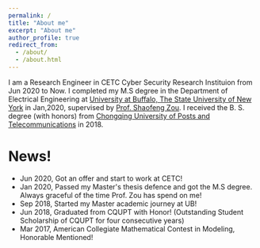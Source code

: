 ```yaml
---
permalink: /
title: "About me"
excerpt: "About me"
author_profile: true
redirect_from: 
  - /about/
  - /about.html
---
```

I am a Research Engineer in CETC Cyber Security Research Instituion from Jun 2020 to Now. I completed my M.S degree in the Department of Electrical Engineering at [University at Buffalo, The State University of New York](https://www.buffalo.edu) in Jan,2020, supervised by [Prof. Shaofeng Zou](https://sites.google.com/view/szou/home). I received the B. S. degree (with honors) from [Chongqing University of Posts and Telecommunications](http://www.cqupt.edu.cn) in 2018.


<!-- This is the front page of a website that is powered by the [academicpages template](https://github.com/academicpages/academicpages.github.io) and hosted on GitHub pages. [GitHub pages](https://pages.github.com) is a free service in which websites are built and hosted from code and data stored in a GitHub repository, automatically updating when a new commit is made to the respository. This template was forked from the [Minimal Mistakes Jekyll Theme](https://mmistakes.github.io/minimal-mistakes/) created by Michael Rose, and then extended to support the kinds of content that academics have: publications, talks, teaching, a portfolio, blog posts, and a dynamically-generated CV. You can fork [this repository](https://github.com/academicpages/academicpages.github.io) right now, modify the configuration and markdown files, add your own PDFs and other content, and have your own site for free, with no ads! An older version of this template powers my own personal website at [stuartgeiger.com](http://stuartgeiger.com), which uses [this Github repository](https://github.com/staeiou/staeiou.github.io). -->

News!
======
* Jun 2020, Got an offer and start to work at CETC!
* Jan 2020, Passed my Master's thesis defence and got the M.S degree. Always graceful of the time Prof. Zou has spend on me!
* Sep 2018, Started my Master academic journey at UB!
* Jun 2018, Graduated from CQUPT with Honor! (Outstanding Student Scholarship of CQUPT for four consecutive years)
* Mar 2017, American Collegiate Mathematical Contest in Modeling, Honorable Mentioned!

